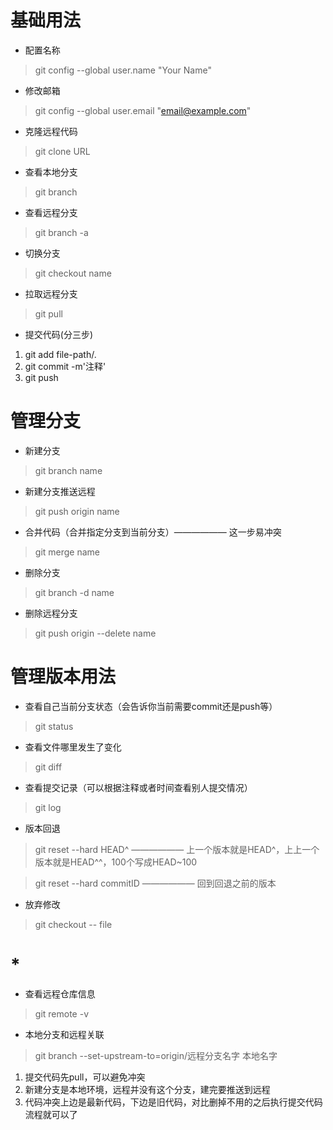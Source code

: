 # 基础用法
* 配置名称
> git config --global user.name "Your Name"
* 修改邮箱
> git config --global user.email "email@example.com"
* 克隆远程代码
> git clone URL
* 查看本地分支
> git branch
* 查看远程分支
> git branch -a
* 切换分支
> git checkout name
* 拉取远程分支
> git pull
* 提交代码(分三步)
1. git add file-path/.
2. git commit -m'注释'
3. git push

# 管理分支
* 新建分支
> git branch name
* 新建分支推送远程
> git push origin name
* 合并代码（合并指定分支到当前分支）—————— 这一步易冲突
> git merge name
* 删除分支
> git branch -d name
* 删除远程分支
> git push origin --delete name

# 管理版本用法
* 查看自己当前分支状态（会告诉你当前需要commit还是push等）
> git status
* 查看文件哪里发生了变化
> git diff
* 查看提交记录（可以根据注释或者时间查看别人提交情况）
> git log
* 版本回退
> git reset --hard HEAD^   ——————  上一个版本就是HEAD^，上上一个版本就是HEAD^^，100个写成HEAD~100

> git reset --hard commitID ——————  回到回退之前的版本
* 放弃修改
> git checkout -- file

# *
* 查看远程仓库信息
> git remote -v
* 本地分支和远程关联
> git branch --set-upstream-to=origin/远程分支名字 本地名字
1. 提交代码先pull，可以避免冲突
2. 新建分支是本地环境，远程并没有这个分支，建完要推送到远程
3. 代码冲突上边是最新代码，下边是旧代码，对比删掉不用的之后执行提交代码流程就可以了

